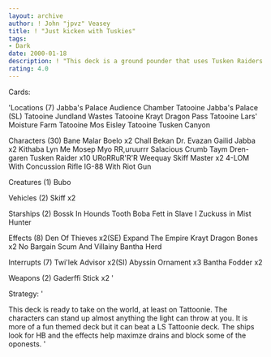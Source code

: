 ```yaml
---
layout: archive
author: ! John "jpvz" Veasey
title: ! "Just kicken with Tuskies"
tags:
- Dark
date: 2000-01-18
description: ! "This deck is a ground pounder that uses Tusken Raiders for muscle and force drains for a lot on Tatoonie."
rating: 4.0
---
```

Cards: 

'Locations (7)
Jabba's Palace Audience Chamber
Tatooine Jabba's Palace (SL)
Tatooine Jundland Wastes
Tatooine Krayt Dragon Pass
Tatooine Lars' Moisture Farm
Tatooine Mos Eisley
Tatooine Tusken Canyon

Characters (30)
Bane Malar
Boelo  x2
Chall Bekan
Dr. Evazan
Gailid
Jabba  x2
Kithaba
Lyn Me
Mosep
Myo
RR,uruurrr
Salacious Crumb
Taym Dren-garen
Tusken Raider  x10
URoRRuR'R'R
Weequay Skiff Master  x2
4-LOM With Concussion Rifle
IG-88 With Riot Gun

Creatures (1)
Bubo

Vehicles (2)
Skiff  x2

Starships (2)
Bossk In Hounds Tooth
Boba Fett in Slave I
Zuckuss in Mist Hunter

Effects (8)
Den Of Thieves	x2(SE)
Expand The Empire
Krayt Dragon Bones  x2
No Bargain
Scum And Villainy
Bantha Herd

Interrupts (7)
Twi'lek Advisor  x2(SI)
Abyssin Ornament  x3
Bantha Fodder  x2

Weapons (2)
Gaderffi Stick	x2
'

Strategy: '

This deck is ready to take on the world, at least on Tattoonie. The characters can stand up almost anything the light can throw at you. It is more of a fun themed deck but it can beat a LS Tattoonie deck. The ships look for HB and the effects help maximze drains and block some of the oponests. '